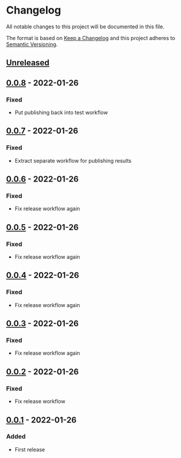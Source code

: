 # Changelog

All notable changes to this project will be documented in this file.

The format is based on [Keep a Changelog](https://keepachangelog.com/en/1.0.0/)
and this project adheres to [Semantic Versioning](https://semver.org/spec/v2.0.0.html).

## [Unreleased]

## [0.0.8] - 2022-01-26

### Fixed

- Put publishing back into test workflow

## [0.0.7] - 2022-01-26

### Fixed

- Extract separate workflow for publishing results

## [0.0.6] - 2022-01-26

### Fixed

- Fix release workflow again

## [0.0.5] - 2022-01-26

### Fixed

- Fix release workflow again

## [0.0.4] - 2022-01-26

### Fixed

- Fix release workflow again

## [0.0.3] - 2022-01-26

### Fixed

- Fix release workflow again

## [0.0.2] - 2022-01-26

### Fixed

- Fix release workflow

## [0.0.1] - 2022-01-26

### Added

- First release

[unreleased]: https://github.com/smartbear/one-report-publisher/compare/v0.0.8...HEAD
[0.0.8]: https://github.com/smartbear/one-report-publisher/compare/v0.0.7...v0.0.8
[0.0.7]: https://github.com/smartbear/one-report-publisher/compare/v0.0.6...v0.0.7
[0.0.6]: https://github.com/smartbear/one-report-publisher/compare/v0.0.5...v0.0.6
[0.0.5]: https://github.com/smartbear/one-report-publisher/compare/v0.0.4...v0.0.5
[0.0.4]: https://github.com/smartbear/one-report-publisher/compare/v0.0.3...v0.0.4
[0.0.3]: https://github.com/smartbear/one-report-publisher/compare/v0.0.2...v0.0.3
[0.0.2]: https://github.com/smartbear/one-report-publisher/compare/v0.0.1...v0.0.2
[0.0.1]: https://github.com/smartbear/one-report-publisher/compare/f2861360b67450d42e32f0e6708ea6aa795688d1...v0.0.1

